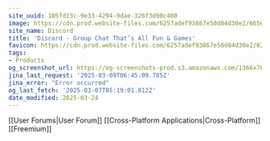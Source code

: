 ```yaml
---
site_uuid: 105fd13c-9e33-4294-9dae-326f3d90c460
image: https://cdn.prod.website-files.com/6257adef93867e50d84d30e2/665643dd8c7ac752237b5cef_Discord-OG-1200x630.jpg
site_name: Discord
title: 'Discord - Group Chat That’s All Fun & Games'
favicon: https://cdn.prod.website-files.com/6257adef93867e50d84d30e2/62fddf0fde45a8baedcc7ee5_847541504914fd33810e70a0ea73177e%20(2)-1.png
tags:
- Products
og_screenshot_url: https://og-screenshots-prod.s3.amazonaws.com/1366x768/80/false/724af556ca1044cbee2a2676cf35d8ff155192f47a6fcc06b8820f7348515379.jpeg
jina_last_request: '2025-03-09T06:45:09.785Z'
jina_error: "Error occurred"
og_last_fetch: '2025-03-07T05:19:01.812Z'
date_modified: 2025-03-24
---
```




[[User Forums|User Forum]]
[[Cross-Platform Applications|Cross-Platform]]
[[Freemium]]

